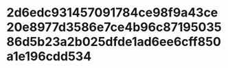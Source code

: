 # 2d6edc931457091784ce98f9a43ce20e8977d3586e7ce4b96c8719503586d5b23a2b025dfde1ad6ee6cff850a1e196cdd534